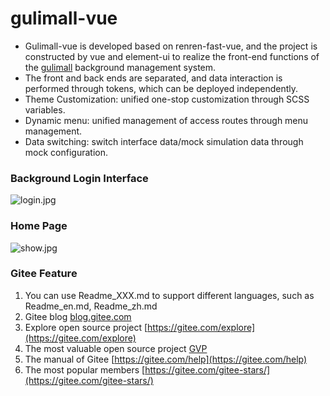 # gulimall-vue

- Gulimall-vue is developed based on renren-fast-vue, and the project is constructed by vue and element-ui to realize the front-end functions of the [gulimall](https://gitee.com/chollima_zhou/gulimall) background management system.
- The front and back ends are separated, and data interaction is performed through tokens, which can be deployed independently.
- Theme Customization: unified one-stop customization through SCSS variables.
- Dynamic menu: unified management of access routes through menu management.
- Data switching: switch interface data/mock simulation data through mock configuration.

### Background Login Interface

![login.jpg](https://images.gitee.com/uploads/images/2020/0714/193422_cd40fc31_4914148.png)

### Home Page

![show.jpg](https://images.gitee.com/uploads/images/2020/0714/193422_d1a789d5_4914148.png)

### Gitee Feature

1. You can use Readme\_XXX.md to support different languages, such as Readme\_en.md, Readme\_zh.md
2. Gitee blog [blog.gitee.com](https://blog.gitee.com)
3. Explore open source project [https://gitee.com/explore](https://gitee.com/explore)
4. The most valuable open source project [GVP](https://gitee.com/gvp)
5. The manual of Gitee [https://gitee.com/help](https://gitee.com/help)
6. The most popular members  [https://gitee.com/gitee-stars/](https://gitee.com/gitee-stars/)